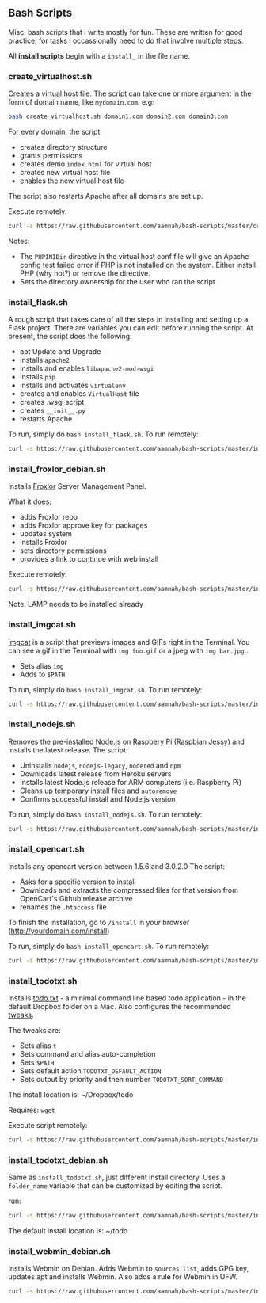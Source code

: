Bash Scripts
---

Misc. bash scripts that i write mostly for fun. These are written for good practice, for tasks i occassionally need to do that involve multiple steps.

All **install scripts** begin with a `install_` in the file name.

### create_virtualhost.sh
Creates a virtual host file. The script can take one or more argument in the form of domain name, like `mydomain.com`.
e.g:

```bash
bash create_virtualhost.sh domain1.com domain2.com domain3.com
```

For every domain, the script:
- creates directory structure
- grants permissions
- creates demo `index.html` for virtual host 
- creates new virtual host file
- enables the new virtual host file

The script also restarts Apache after all domains are set up.

Execute remotely: 

```bash
curl -s https://raw.githubusercontent.com/aamnah/bash-scripts/master/create_virtualhost.sh | bash -s mydomain.com
```

Notes: 
- The `PHPINIDir` directive in the virtual host conf file  will give an Apache config test failed error if PHP is not installed on the system. Either install PHP (why not?) or remove the directive.
- Sets the directory ownership for the user who ran the script 

### install_flask.sh
A rough script that takes care of all the steps in installing and setting up a Flask project. There are variables you can edit before running the script. At present, the script does the following:

- apt Update and Upgrade
- installs `apache2`
- installs and enables `libapache2-mod-wsgi`
- installs `pip`
- installs and activates `virtualenv`
- creates and enables `VirtualHost` file
- creates .wsgi script
- creates `__init__.py`
- restarts Apache

To run, simply do `bash install_flask.sh`. To run remotely:

```bash
curl -s https://raw.githubusercontent.com/aamnah/bash-scripts/master/install_flask.sh | bash
```

### install_froxlor_debian.sh
Installs [Froxlor](https://froxlor.org/) Server Management Panel.

What it does:
- adds Froxlor repo
- adds Froxlor approve key for packages
- updates system
- installs Froxlor
- sets directory permissions
- provides a link to continue with web install

Execute remotely: 

```bash
curl -s https://raw.githubusercontent.com/aamnah/bash-scripts/master/install_froxlor_debian.sh | bash
```

Note: LAMP needs to be installed already

### install_imgcat.sh

[imgcat](https://www.iterm2.com/images.html) is a script that previews images and GIFs right in the Terminal. You can see a gif in the Terminal with `img foo.gif` or a jpeg with `img bar.jpg`..

- Sets alias `img`
- Adds to `$PATH`

To run, simply do `bash install_imgcat.sh`. To run remotely:

```bash
curl -s https://raw.githubusercontent.com/aamnah/bash-scripts/master/install_imgcat.sh | bash
```

### install_nodejs.sh

Removes the pre-installed Node.js on Raspbery Pi (Raspbian Jessy) and installs the latest release. The script:

- Uninstalls `nodejs`, `nodejs-legacy`, `nodered` and `npm`
- Downloads latest release from Heroku servers
- Installs latest Node.js release for ARM computers (i.e. Raspberry Pi)
- Cleans up temporary install files and `autoremove`
- Confirms successful install and Node.js version

To run, simply do `bash install_nodejs.sh`. To run remotely:

```bash
curl -s https://raw.githubusercontent.com/aamnah/bash-scripts/master/install_nodejs.sh | bash
```

### install_opencart.sh

Installs any opencart version between 1.5.6 and 3.0.2.0 The script:

- Asks for a specific version to install
- Downloads and extracts the compressed files for that version from OpenCart's Github release archive
- renames the `.htaccess` file

To finish the installation, go to `/install` in your browser (http://yourdomain.com/install)

To run, simply do `bash install_opencart.sh`. To run remotely:

```bash
curl -s https://raw.githubusercontent.com/aamnah/bash-scripts/master/install_opencart.sh | bash
```

### install_todotxt.sh
Installs [todo.txt](http://todotxt.com/) - a minimal command line based todo application - in the default Dropbox folder on a Mac. Also configures the recommended [tweaks](https://github.com/ginatrapani/todo.txt-cli/wiki/Tips-and-Tricks). 

The tweaks are:

- Sets alias `t`
- Sets command and alias auto-completion
- Sets `$PATH`
- Sets default action `TODOTXT_DEFAULT_ACTION`
- Sets output by priority and then number `TODOTXT_SORT_COMMAND`

The install location is: ~/Dropbox/todo

Requires: `wget`

Execute script remotely:

```bash
curl -s https://raw.githubusercontent.com/aamnah/bash-scripts/master/install_todotxt.sh | bash -s
```

### install_todotxt_debian.sh

Same as `install_todotxt.sh`, just different install directory. Uses a `folder_name` variable that can be customized by editing the script.

run:

```bash
curl -s https://raw.githubusercontent.com/aamnah/bash-scripts/master/install_todotxt_debian.sh | bash -s
```

The default install location is: ~/todo

### install_webmin_debian.sh
Installs Webmin on Debian. Adds Webmin to `sources.list`, adds GPG key, updates apt and installs Webmin. Also adds a rule for Webmin in UFW.

```bash
curl -s https://raw.githubusercontent.com/aamnah/bash-scripts/master/install_webmin_debian.sh | bash
```
